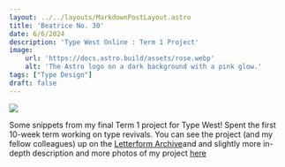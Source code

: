 ```yaml
---
layout: ../../layouts/MarkdownPostLayout.astro
title: 'Beatrice No. 30'
date: 6/6/2024
description: 'Type West Online : Term 1 Project'
image:
    url: 'https://docs.astro.build/assets/rose.webp'
    alt: 'The Astro logo on a dark background with a pink glow.'
tags: ["Type Design"]
draft: false
---
```



<img class="blog-post-image-lg" src="https://res.cloudinary.com/dzv7ytxjh/image/upload/f_auto,q_auto/v1739343409/66bac97eb74dc46b673b19c4_66bac722171f42e6aebc02c7_Beatrice-No-30_Process-Book_sm_1_lsfwlf.gif">


Some snippets from my final Term 1 project for Type West! Spent the first 10-week term working on type revivals. You can see the project (and my fellow colleagues) up on the [Letterform Archive]("https://typewest.letterformarchive.org/2024/revivals/")and and slightly more in-depth description and more photos of my project [here]("https://www.annieszafranski.com/projects/beatrice-no-30-type-revival")
